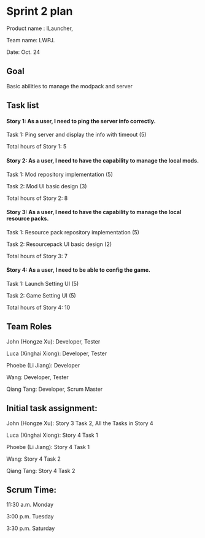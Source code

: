 # Sprint 2 plan

Product name : ILauncher,

Team name: LWPJ.

Date: Oct. 24

## Goal

Basic abilities to manage the modpack and server

## Task list

#### Story 1: As a user, I need to ping the server info correctly.

Task 1: Ping server and display the info with timeout (5)

Total hours of Story 1: 5

#### Story 2: As a user, I need to have the capability to manage the local mods.

Task 1: Mod repository implementation (5)

Task 2: Mod UI basic design (3)

Total hours of Story 2: 8

#### Story 3: As a user, I need to have the capability to manage the local resource packs.

Task 1: Resource pack repository implementation (5)

Task 2: Resourcepack UI basic design (2)

Total hours of Story 3: 7

#### Story 4: As a user, I need to be able to config the game. 

Task 1: Launch Setting UI (5)

Task 2: Game Setting UI (5)

Total hours of Story 4: 10

## Team Roles

John (Hongze Xu): Developer, Tester

Luca (Xinghai Xiong): Developer, Tester

Phoebe (Li Jiang): Developer

Wang: Developer, Tester

Qiang Tang: Developer, Scrum Master

## Initial task assignment:

John (Hongze Xu): Story 3 Task 2, All the Tasks in Story 4

Luca (Xinghai Xiong): Story 4 Task 1

Phoebe (Li Jiang): Story 4 Task 1

Wang: Story 4 Task 2

Qiang Tang: Story 4 Task 2

## Scrum Time:

11:30 a.m. Monday

3:00 p.m. Tuesday

3:30 p.m. Saturday 